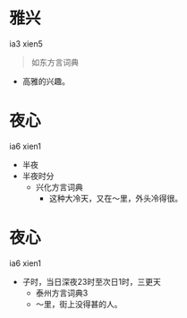 # 雅兴
ia3 xien5
> 如东方言词典
- 高雅的兴趣。

# 夜心
ia6 xien1
+ 半夜
+ 半夜时分
  * 兴化方言词典
    - 这种大冷天，又在～里，外头冷得很。

# 夜心
ia6 xien1
+ 子时，当日深夜23时至次日1时，三更天
  * 泰州方言词典3
  - ～里，街上没得甚的人。
